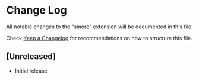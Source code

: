 # Change Log

All notable changes to the "smore" extension will be documented in this file.

Check [Keep a Changelog](http://keepachangelog.com/) for recommendations on how to structure this file.

## [Unreleased]

- Initial release
